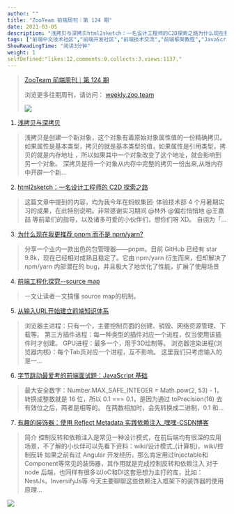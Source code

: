 ```yaml
---
author: ""
title: "ZooTeam 前端周刊｜第 124 期"
date: 2021-03-05
description: "浅拷贝与深拷贝html2sketch：一名设计工程师的C2D探索之路为什么现在我更推荐pnpm而不是npmyarn前端工程化探究--sourcemap从输入URL开始建立前端知识体系字节跳动最爱考"
tags: ["前端中文技术社区","前端开发社区","前端技术交流","前端框架教程","JavaScript 学习资源","CSS 技巧与最佳实践","HTML5 最新动态","前端工程师职业发展","开源前端项目","前端技术趋势"]
ShowReadingTime: "阅读3分钟"
weight: 1
selfDefined:"likes:12,comments:0,collects:3,views:1137,"
---
```

> [ZooTeam 前端周刊｜第 124 期](https://link.juejin.cn?target=https%3A%2F%2Fweekly.zoo.team%2Fdetail%2F124 "https://weekly.zoo.team/detail/124")
> 
> 浏览更多往期周刊，请访问： [weekly.zoo.team](https://link.juejin.cn?target=https%3A%2F%2Fweekly.zoo.team "https://weekly.zoo.team")
> 
> ![](/images/jueJin/316fb6cc772f415.png)

1.  [浅拷贝与深拷贝](https://juejin.cn/post/6844904197595332622 "https://juejin.cn/post/6844904197595332622")

> 浅拷贝是创建一个新对象，这个对象有着原始对象属性值的一份精确拷贝。如果属性是基本类型，拷贝的就是基本类型的值，如果属性是引用类型，拷贝的就是内存地址 ，所以如果其中一个对象改变了这个地址，就会影响到另一个对象。 深拷贝是将一个对象从内存中完整的拷贝一份出来,从堆内存中开辟一个新…

2.  [html2sketch：一名设计工程师的 C2D 探索之路](https://link.juejin.cn?target=https%3A%2F%2Fzhuanlan.zhihu.com%2Fp%2F312306021 "https://zhuanlan.zhihu.com/p/312306021")

> 这篇文章中提到的内容，均为我今年在蚂蚁集团· 体验技术部 4 个月暑期实习的成果，在此特别说明。非常感谢实习期间 @林外 @偏右悄悄地 @王嘉喆 等前辈们的指导，以及诸多可爱的小伙伴们，想你们呀 XD。 自诩为「…

3.  [为什么现在我更推荐 pnpm 而不是 npm/yarn?](https://link.juejin.cn?target=https%3A%2F%2Fmp.weixin.qq.com%2Fs%2FPFFkWxfUkyw3iKS3Mukrpw "https://mp.weixin.qq.com/s/PFFkWxfUkyw3iKS3Mukrpw")

> 分享一个业内一款出色的包管理器——pnpm。目前 GitHub 已经有 star 9.8k，现在已经相对成熟且稳定了。它由 npm/yarn 衍生而来，但却解决了 npm/yarn 内部潜在的 bug，并且极大了地优化了性能，扩展了使用场景

4.  [前端工程化探究--source map](https://link.juejin.cn?target=https%3A%2F%2Fmp.weixin.qq.com%2Fs%2Fz5yyUFtwvkQnc3q3AHOgJg "https://mp.weixin.qq.com/s/z5yyUFtwvkQnc3q3AHOgJg")

> 一文让读者一文搞懂 source map的机制。

5.  [从输入URL开始建立前端知识体系](https://juejin.cn/post/6935232082482298911 "https://juejin.cn/post/6935232082482298911")

> 浏览器主进程：只有一个，主要控制页面的创建、销毁、网络资源管理、下载等。 第三方插件进程：每一种类型的插件对应一个进程，仅当使用该插件时才创建。 GPU进程：最多一个，用于3D绘制等。 浏览器渲染进程(浏览器内核)：每个Tab页对应一个进程，互不影响。 这里我们只考虑输入的是一…

6.  [字节跳动最爱考的前端面试题：JavaScript 基础](https://juejin.cn/post/6934500357091360781 "https://juejin.cn/post/6934500357091360781")

> 最大安全数字：Number.MAX\_SAFE\_INTEGER = Math.pow(2, 53) - 1，转换成整数就是 16 位，所以 0.1 === 0.1，是因为通过 toPrecision(16) 去有效位之后，两者是相等的。 在两数相加时，会先转换成二进制，0.1 和…

7.  [有趣的装饰器：使用 Reflect Metadata 实践依赖注入\_嘿嘿-CSDN博客](https://link.juejin.cn?target=https%3A%2F%2Fblog.csdn.net%2Fqq_31967569%2Farticle%2Fdetails%2F106617532 "https://blog.csdn.net/qq_31967569/article/details/106617532")

> 简介 控制反转和依赖注入是常见一种设计模式，在前后端均有很深的应用场景，不了解的小伙伴可以先看下资料：wiki/设计模式\_(计算机)，wiki/控制反转 如果之前有过 Angular 开发经历，那么肯定用过Injectable和Component等常见的装饰器，其作用就是完成控制反转和依赖注入 对于 node 后端，也同样有很多以IoC和DI这套思想为主打的库，比如：NestJs，InversifyJs等 今天主要聊聊这些依赖注入框架下的装饰器的使用原理...

![](/images/jueJin/d1bfd6a55ef4412.png)